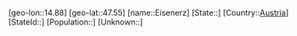 ﻿---
location: [47.55,14.88]
type: City
tags:
- geo/City


SpocWebEntityId: 21623
isDeleted: false
confidential: public

---
[geo-lon::14.88]
[geo-lat::47.55]
[name::Eisenerz]
[State::]
[Country::[Austria](geo/Continent/Europe/Austria.md)]
[StateId::]
[Population::]
[Unknown::]

